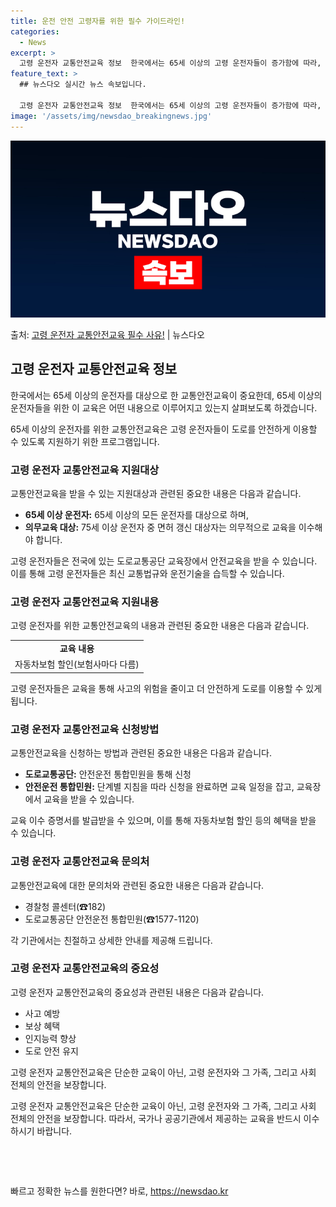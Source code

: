 ```yaml
---
title: 운전 안전 고령자를 위한 필수 가이드라인!
categories:
  - News
excerpt: >
  고령 운전자 교통안전교육 정보  한국에서는 65세 이상의 고령 운전자들이 증가함에 따라, 교통사고 위험을 줄…
feature_text: >
  ## 뉴스다오 실시간 뉴스 속보입니다.

  고령 운전자 교통안전교육 정보  한국에서는 65세 이상의 고령 운전자들이 증가함에 따라, 교통사고 위험을 줄…
image: '/assets/img/newsdao_breakingnews.jpg'
---
```


![뉴스다오 속보](/assets/img/newsdao_breakingnews.jpg)

<p>출처: <a href="https://newsdao.kr/4351" rel="dofollow">고령 운전자 교통안전교육 필수 사유!</a> | 뉴스다오</p>

<h2 data-ke-size="size26">고령 운전자 교통안전교육 정보</h2>
한국에서는 65세 이상의 운전자를 대상으로 한 교통안전교육이 중요한데, 65세 이상의 운전자들을 위한 이 교육은 어떤 내용으로 이루어지고 있는지 살펴보도록 하겠습니다.

<p data-ke-size="size16">65세 이상의 운전자를 위한 교통안전교육은 고령 운전자들이 도로를 안전하게 이용할 수 있도록 지원하기 위한 프로그램입니다.</p>

<h3>고령 운전자 교통안전교육 지원대상</h3>
교통안전교육을 받을 수 있는 지원대상과 관련된 중요한 내용은 다음과 같습니다.

<ul>
  <li><b>65세 이상 운전자:</b> 65세 이상의 모든 운전자를 대상으로 하며,</li>
  <li><b>의무교육 대상:</b> 75세 이상 운전자 중 면허 갱신 대상자는 의무적으로 교육을 이수해야 합니다.</li>
</ul>

<p data-ke-size="size16">고령 운전자들은 전국에 있는 도로교통공단 교육장에서 안전교육을 받을 수 있습니다. 이를 통해 고령 운전자들은 최신 교통법규와 운전기술을 습득할 수 있습니다.</p>

<h3>고령 운전자 교통안전교육 지원내용</h3>
고령 운전자를 위한 교통안전교육의 내용과 관련된 중요한 내용은 다음과 같습니다.

<table>
  <tr>
    <td style="text-align: center; height: 17px;"><b>교육 내용</b></td>
  </tr>
  <tr>
    <td style="text-align: center; height: 17px;">자동차보험 할인(보험사마다 다름)</td>
  </tr>
</table>

<p data-ke-size="size16">고령 운전자들은 교육을 통해 사고의 위험을 줄이고 더 안전하게 도로를 이용할 수 있게 됩니다.</p>

<h3>고령 운전자 교통안전교육 신청방법</h3>
교통안전교육을 신청하는 방법과 관련된 중요한 내용은 다음과 같습니다.

<ul>
  <li><b>도로교통공단:</b> 안전운전 통합민원을 통해 신청</li>
  <li><b>안전운전 통합민원:</b> 단계별 지침을 따라 신청을 완료하면 교육 일정을 잡고, 교육장에서 교육을 받을 수 있습니다.</li>
</ul>

<p data-ke-size="size16">교육 이수 증명서를 발급받을 수 있으며, 이를 통해 자동차보험 할인 등의 혜택을 받을 수 있습니다.</p>

<h3>고령 운전자 교통안전교육 문의처</h3>
교통안전교육에 대한 문의처와 관련된 중요한 내용은 다음과 같습니다.

<ul>
  <li>경찰청 콜센터(☎182)</li>
  <li>도로교통공단 안전운전 통합민원(☎1577-1120)</li>
</ul>

<p data-ke-size="size16">각 기관에서는 친절하고 상세한 안내를 제공해 드립니다.</p>

<h3>고령 운전자 교통안전교육의 중요성</h3>
고령 운전자 교통안전교육의 중요성과 관련된 내용은 다음과 같습니다.

<ul>
  <li>사고 예방</li>
  <li>보상 혜택</li>
  <li>인지능력 향상</li>
  <li>도로 안전 유지</li>
</ul>

<p data-ke-size="size16">고령 운전자 교통안전교육은 단순한 교육이 아닌, 고령 운전자와 그 가족, 그리고 사회 전체의 안전을 보장합니다.</p>

<p data-ke-size="size16">고령 운전자 교통안전교육은 단순한 교육이 아닌, 고령 운전자와 그 가족, 그리고 사회 전체의 안전을 보장합니다. 따라서, 국가나 공공기관에서 제공하는 교육을 반드시 이수하시기 바랍니다.</p>
<p data-ke-size="size16">&nbsp;</p>
<p data-ke-size="size16">&nbsp;</p> 

빠르고 정확한 뉴스를 원한다면? 바로, <a href="https://newsdao.kr" rel="dofollow">https://newsdao.kr</a>


